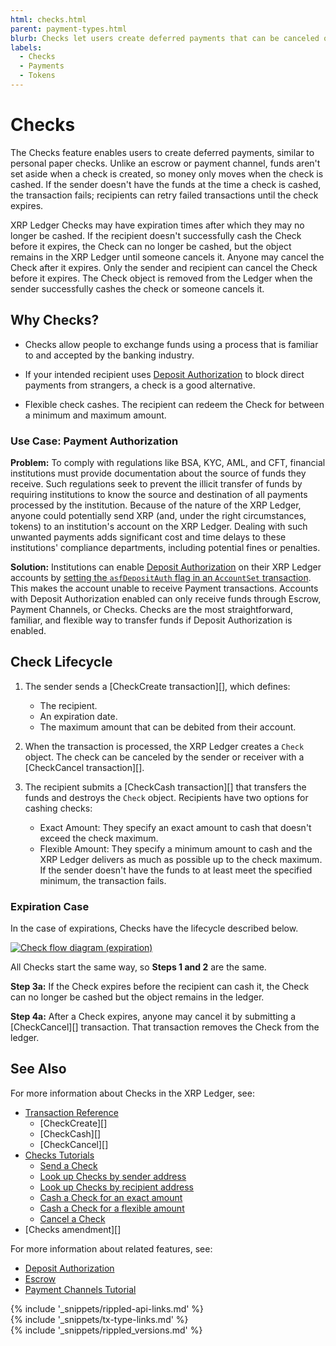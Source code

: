 ```yaml
---
html: checks.html
parent: payment-types.html
blurb: Checks let users create deferred payments that can be canceled or cashed by the intended recipients.
labels:
  - Checks
  - Payments
  - Tokens
---
```

# Checks

The Checks feature enables users to create deferred payments, similar to personal paper checks. Unlike an escrow or payment channel, funds aren't set aside when a check is created, so money only moves when the check is cashed. If the sender doesn't have the funds at the time a check is cashed, the transaction fails; recipients can retry failed transactions until the check expires.

XRP Ledger Checks may have expiration times after which they may no longer be cashed. If the recipient doesn't successfully cash the Check before it expires, the Check can no longer be cashed, but the object remains in the XRP Ledger until someone cancels it. Anyone may cancel the Check after it expires. Only the sender and recipient can cancel the Check before it expires. The Check object is removed from the Ledger when the sender successfully cashes the check or someone cancels it.


## Why Checks?

- Checks allow people to exchange funds using a process that is familiar to and accepted by the banking industry.

- If your intended recipient uses [Deposit Authorization](depositauth.html) to block direct payments from strangers, a check is a good alternative.

- Flexible check cashes. The recipient can redeem the Check for between a minimum and maximum amount.

### Use Case: Payment Authorization

**Problem:** To comply with regulations like BSA, KYC, AML, and CFT, financial institutions must provide documentation about the source of funds they receive. Such regulations seek to prevent the illicit transfer of funds by requiring institutions to know the source and destination of all payments processed by the institution. Because of the nature of the XRP Ledger, anyone could potentially send XRP (and, under the right circumstances, tokens) to an institution's account on the XRP Ledger. Dealing with such unwanted payments adds significant cost and time delays to these institutions' compliance departments, including potential fines or penalties.

**Solution:** Institutions can enable [Deposit Authorization](depositauth.html) on their XRP Ledger accounts by [setting the `asfDepositAuth` flag in an `AccountSet` transaction](accountset.html). This makes the account unable to receive Payment transactions. Accounts with Deposit Authorization enabled can only receive funds through Escrow, Payment Channels, or Checks. Checks are the most straightforward, familiar, and flexible way to transfer funds if Deposit Authorization is enabled.


## Check Lifecycle

1. The sender sends a [CheckCreate transaction][], which defines:
    - The recipient.
    - An expiration date.
    - The maximum amount that can be debited from their account.

2. When the transaction is processed, the XRP Ledger creates a `Check` object. The check can be canceled by the sender or receiver with a [CheckCancel transaction][].

3. The recipient submits a [CheckCash transaction][] that transfers the funds and destroys the `Check` object. Recipients have two options for cashing checks:
    - Exact Amount: They specify an exact amount to cash that doesn't exceed the check maximum.
    - Flexible Amount: They specify a minimum amount to cash and the XRP Ledger delivers as much as possible up to the check maximum. If the sender doesn't have the funds to at least meet the specified minimum, the transaction fails.


### Expiration Case

In the case of expirations, Checks have the lifecycle described below.

<!--{# Diagram source: https://docs.google.com/drawings/d/11auqa0kVUPonqlc_RaQUfHcSkUI47xneSKpwlLxzSK0/edit #}-->

[![Check flow diagram (expiration)](img/checks-expiration.png)](img/checks-expiration.png)


All Checks start the same way, so **Steps 1 and 2** are the same.

**Step 3a:** If the Check expires before the recipient can cash it, the Check can no longer be cashed but the object remains in the ledger.

**Step 4a:** After a Check expires, anyone may cancel it by submitting a [CheckCancel][] transaction. That transaction removes the Check from the ledger.  

<!-- SPELLING_IGNORE: 3a, 4a -->


## See Also

For more information about Checks in the XRP Ledger, see:

- [Transaction Reference](transaction-types.html)
    - [CheckCreate][]
    - [CheckCash][]
    - [CheckCancel][]
- [Checks Tutorials](use-checks.html)
    - [Send a Check](send-a-check.html)
    - [Look up Checks by sender address](look-up-checks-by-sender.html)
    - [Look up Checks by recipient address](look-up-checks-by-recipient.html)
    - [Cash a Check for an exact amount](cash-a-check-for-an-exact-amount.html)
    - [Cash a Check for a flexible amount](cash-a-check-for-a-flexible-amount.html)
    - [Cancel a Check](cancel-a-check.html)
- [Checks amendment][]

For more information about related features, see:

* [Deposit Authorization](depositauth.html)
* [Escrow](escrow.html)
* [Payment Channels Tutorial](use-payment-channels.html)


<!--{# common link defs #}-->
{% include '_snippets/rippled-api-links.md' %}			
{% include '_snippets/tx-type-links.md' %}			
{% include '_snippets/rippled_versions.md' %}
